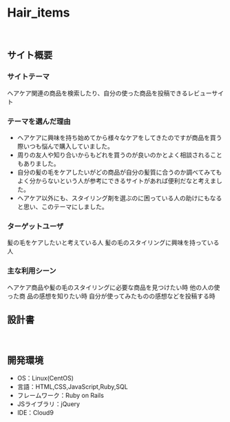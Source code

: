 # Hair_items
​
## サイト概要
### サイトテーマ
ヘアケア関連の商品を検索したり、自分の使った商品を投稿できるレビューサイト
​
### テーマを選んだ理由
- ヘアケアに興味を持ち始めてから様々なケアをしてきたのですが商品を買う際いつも悩んで購入していました。
- 周りの友人や知り合いからもどれを買うのが良いのかとよく相談されることもありました。
- 自分の髪の毛をケアしたいがどの商品が自分の髪質に合うのか調べてみてもよく分からないという人が参考にできるサイトがあれば便利だなと考えました。
- ヘアケア以外にも、スタイリング剤を選ぶのに困っている人の助けにもなると思い、このテーマにしました。

### ターゲットユーザ
髪の毛をケアしたいと考えている人
髪の毛のスタイリングに興味を持っている人
​
### 主な利用シーン
ヘアケア商品や髪の毛のスタイリングに必要な商品を見つけたい時
他の人の使った商 品の感想を知りたい時
自分が使ってみたものの感想などを投稿する時
​
## 設計書
<!--テーマを設定・提出する時点では不要です-->
​
## 開発環境
- OS：Linux(CentOS)
- 言語：HTML,CSS,JavaScript,Ruby,SQL
- フレームワーク：Ruby on Rails
- JSライブラリ：jQuery
- IDE：Cloud9

